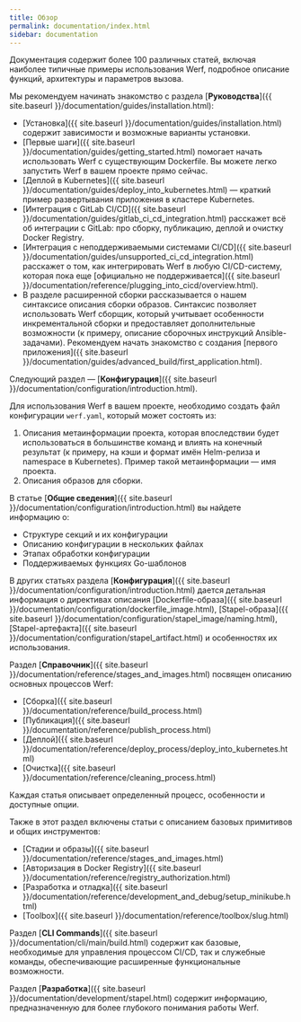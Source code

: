 ```yaml
---
title: Обзор
permalink: documentation/index.html
sidebar: documentation
---
```


Документация содержит более 100 различных статей, включая наиболее типичные примеры использования Werf, подробное описание функций, архитектуры и параметров вызова.

Мы рекомендуем начинать знакомство с раздела [**Руководства**]({{ site.baseurl }}/documentation/guides/installation.html):

- [Установка]({{ site.baseurl }}/documentation/guides/installation.html) содержит зависимости и возможные варианты установки.
- [Первые шаги]({{ site.baseurl }}/documentation/guides/getting_started.html) помогает начать использовать Werf с существующим Dockerfile. Вы можете легко запустить Werf в вашем проекте прямо сейчас.
- [Деплой в Kubernetes]({{ site.baseurl }}/documentation/guides/deploy_into_kubernetes.html) — краткий пример развертывания приложения в кластере Kubernetes.
- [Интеграция с GitLab CI/CD]({{ site.baseurl }}/documentation/guides/gitlab_ci_cd_integration.html) расскажет всё об интеграции с GitLab: про сборку, публикацию, деплой и очистку Docker Registry.
- [Интеграция с неподдерживаемыми системами CI/CD]({{ site.baseurl }}/documentation/guides/unsupported_ci_cd_integration.html) расскажет о том, как интегрировать Werf в любую CI/CD-систему, которая пока еще [официально не поддерживается]({{ site.baseurl }}/documentation/reference/plugging_into_cicd/overview.html).
- В разделе расширенной сборки рассказывается о нашем синтаксисе описания сборки образов. Синтаксис позволяет использовать Werf сборщик, который учитывает особенности инкрементальной сборки и предоставляет дополнительные возможности (к примеру, описание сборочных инструкций Ansible-задачами). Рекомендуем начать знакомство с создания [первого приложения]({{ site.baseurl }}/documentation/guides/advanced_build/first_application.html).

Следующий раздел — [**Конфигурация**]({{ site.baseurl }}/documentation/configuration/introduction.html).

Для использования Werf в вашем проекте, необходимо создать файл конфигурации `werf.yaml`, который может состоять из:

1. Описания метаинформации проекта, которая впоследствии будет использоваться в большинстве команд и влиять на конечный результат (к примеру, на кэши и формат имён Helm-релиза и namespace в Kubernetes). Пример такой метаинформации — имя проекта.
2. Описания образов для сборки.

В статье [**Общие сведения**]({{ site.baseurl }}/documentation/configuration/introduction.html) вы найдете информацию о:

* Структуре секций и их конфигурации
* Описанию конфигурации в нескольких файлах
* Этапах обработки конфигурации 
* Поддерживаемых функциях Go-шаблонов

В других статьях раздела [**Конфигурация**]({{ site.baseurl }}/documentation/configuration/introduction.html) дается детальная информация о директивах описания [Dockerfile-образа]({{ site.baseurl }}/documentation/configuration/dockerfile_image.html), [Stapel-образа]({{ site.baseurl }}/documentation/configuration/stapel_image/naming.html), [Stapel-артефакта]({{ site.baseurl }}/documentation/configuration/stapel_artifact.html) и особенностях их использования.

Раздел [**Справочник**]({{ site.baseurl }}/documentation/reference/stages_and_images.html) посвящен описанию основных процессов Werf:

* [Сборка]({{ site.baseurl }}/documentation/reference/build_process.html)
* [Публикация]({{ site.baseurl }}/documentation/reference/publish_process.html)
* [Деплой]({{ site.baseurl }}/documentation/reference/deploy_process/deploy_into_kubernetes.html)
* [Очистка]({{ site.baseurl }}/documentation/reference/cleaning_process.html)

Каждая статья описывает определенный процесс, особенности и доступные опции.

Также в этот раздел включены статьи с описанием базовых примитивов и общих инструментов:

* [Стадии и образы]({{ site.baseurl }}/documentation/reference/stages_and_images.html)
* [Авторизация в Docker Registry]({{ site.baseurl }}/documentation/reference/registry_authorization.html)
* [Разработка и отладка]({{ site.baseurl }}/documentation/reference/development_and_debug/setup_minikube.html)
* [Toolbox]({{ site.baseurl }}/documentation/reference/toolbox/slug.html)

Раздел [**CLI Commands**]({{ site.baseurl }}/documentation/cli/main/build.html) содержит как базовые, необходимые для управления процессом CI/CD, так и служебные команды, обеспечивающие расширенные функциональные возможности.

Раздел [**Разработка**]({{ site.baseurl }}/documentation/development/stapel.html) содержит информацию, предназначенную для более глубокого понимания работы Werf.
